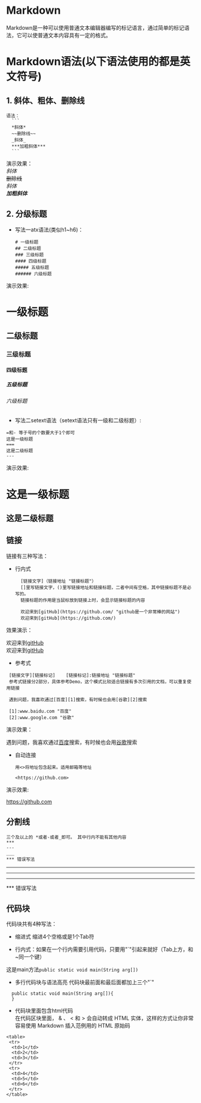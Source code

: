 # Markdown
 Markdown是一种可以使用普通文本编辑器编写的标记语言，通过简单的标记语法，它可以使普通文本内容具有一定的格式。
 
# Markdown语法(以下语法使用的都是英文符号)
## 1. 斜体、粗体、删除线

    语法：
      ```
      *斜体*   
      ~~删除线~~  
      _斜体_  
      ***加粗斜体***
      ```
  演示效果：  
  *斜体*  
  ~~删除线~~  
  _斜体_  
  ***加粗斜体***
  
## 2. 分级标题
  * 写法一atx语法(类似h1~h6)：  
    ```
    # 一级标题
    ## 二级标题
    ### 三级标题
    #### 四级标题
    ##### 五级标题
    ###### 六级标题
    
    ```
   演示效果:
   
# 一级标题     
## 二级标题      
### 三级标题  
#### 四级标题  
##### 五级标题  
###### 六级标题  
  
  * 写法二setext语法（setext语法只有一级和二级标题）:
  ```
  =和- 等于号的个数要大于1个即可 
  这是一级标题  
  ===
  这是二级标题
  ---
  
  ```
演示效果:

这是一级标题
==
这是二级标题
--

## 链接
  链接有三种写法：
  * 行内式
    ```
      [链接文字]（链接地址 "链接标题"）
      []里写链接文字，()里写链接地址和链接标题，二者中间有空格，其中链接标题不是必写的。
      链接标题的作用是当鼠标放到链接上时，会显示链接标题的内容
      
      欢迎来到[gitHub](https://github.com/ "github是一个非常棒的网站")
      欢迎来到[gitHub](https://github.com/)
    ```
效果演示：

欢迎来到[gitHub](https://github.com/ "github是一个非常棒的网站")  
欢迎来到[gitHub](https://github.com/)


  * 参考式

  ```
   [链接文字][链接标记]    [链接标记]:链接地址 "链接标题"
   参考式链接分2部分，具体参考Demo，这个模式比较适合链接有多次引用的文档，可以重复使用链接
   
   遇到问题，我喜欢通过[百度][1]搜索，有时候也会用[谷歌][2]搜索
   
   [1]:www.baidu.com "百度"
   [2]:www.google.com "谷歌"
  ```
  
演示效果：

遇到问题，我喜欢通过[百度][1]搜索，有时候也会用[谷歌][2]搜索

[1]:www.baidu.com "百度"
[2]:www.google.com "谷歌"


  * 自动连接
    
    ```
    用<>将地址包含起来。适用邮箱等地址
    
    <https://github.com>

    ```
   
演示效果:

<https://github.com>


## 分割线
```
三个及以上的 *或者-或者_即可。 其中行内不能有其他内容
***
---
___
*** 错误写法
```
***
---
___
*** 错误写法

## 代码块
 代码块共有4种写法：
 * 缩进式 缩进4个空格或是1个Tab符
 
 * 行内式：如果在一个行内需要引用代码，只要用"`"引起来就好（Tab上方，和~同一个键）  
 
  这是main方法`public static void main(String arg[])`
  
  * 多行代码块与语法高亮
    代码块最前面和最后面都加上三个"`"
  ```
    public static void main(String arg[]){
    }
  ```
  * 代码块里面包含html代码  
 在代码区块里面， & 、 < 和 > 会自动转成 HTML 实体，这样的方式让你非常容易使用 Markdown 插入范例用的 HTML 原始码
  ```
  <table>
   <tr>
    <td>1</td>
    <td>2</td>
    <td>3</td>
   </tr>
   <tr>
    <td>4</td>
    <td>5</td>
    <td>6</td>
   </tr>
  </table>
  ```
 
